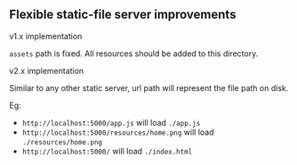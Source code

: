 ## Flexible static-file server improvements

v1.x implementation

`assets` path is fixed. All resources should be added to this directory.

v2.x implementation

Similar to any other static server, url path will represent the file path on disk.

Eg:

- `http://localhost:5000/app.js` will load `./app.js`
- `http://localhost:5000/resources/home.png` will load `./resources/home.png`
- `http://localhost:5000/` will load `./index.html`
